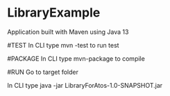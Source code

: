 # LibraryExample

Application built with Maven using Java 13

#TEST
In CLI type mvn -test to run test

#PACKAGE
In CLI type mvn-package to compile

#RUN
Go to target folder

In CLI type java -jar LibraryForAtos-1.0-SNAPSHOT.jar

